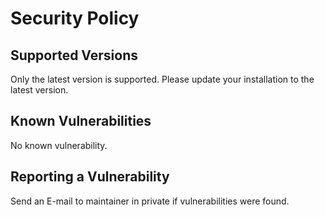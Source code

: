 # Security Policy

## Supported Versions

Only the latest version is supported. Please update your installation to the latest version.

## Known Vulnerabilities

No known vulnerability.

## Reporting a Vulnerability

Send an E-mail to maintainer in private if vulnerabilities were found.
